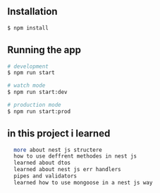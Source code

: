 
## Installation

```bash
$ npm install
```

## Running the app

```bash
# development
$ npm run start

# watch mode
$ npm run start:dev

# production mode
$ npm run start:prod
```
## in this project i learned 

```bash
  more about nest js structere
  how to use deffrent methodes in nest js
  learned about dtos 
  learned about nest js err handlers
  pipes and validators
  learned how to use mongoose in a nest js way
```